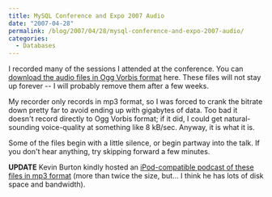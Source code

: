 ```yaml
---
title: MySQL Conference and Expo 2007 Audio
date: "2007-04-28"
permalink: /blog/2007/04/28/mysql-conference-and-expo-2007-audio/
categories:
  - Databases
---
```


I recorded many of the sessions I attended at the conference. You can [download the audio files in Ogg Vorbis format][1] here. These files will not stay up forever -- I will probably remove them after a few weeks.

My recorder only records in mp3 format, so I was forced to crank the bitrate down pretty far to avoid ending up with gigabytes of data. Too bad it doesn't record directly to Ogg Vorbis format; if it did, I could get natural-sounding voice-quality at something like 8 kB/sec. Anyway, it is what it is.

Some of the files begin with a little silence, or begin partway into the talk. If you don't hear anything, try skipping forward a few minutes.

**UPDATE** Kevin Burton kindly hosted an [iPod-compatible podcast of these files in mp3 format][2] (more than twice the size, but&#8230; I think he has lots of disk space and bandwidth).

 [1]: /presentations/mysqlconf2007
 [2]: http://www.feedblog.org/2007/05/unofficial_mysq.html
